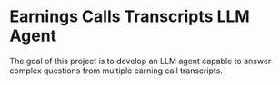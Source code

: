 # Earnings Calls Transcripts LLM Agent

The goal of this project is to develop an LLM agent capable to answer complex questions from multiple earning call transcripts.